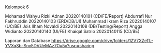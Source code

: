 Kelompok 6

Mohamad Wahyu Rizki Adnan 20220140101 (CD/FE/Report)
Abdurrafi Nur Fakhruddin 20220140103 (ERD/DB/UI)
Muhammad Ikram Riza 20220140107 (UC/BE)
Jois Ilham Novaldi 20220140108 (DB/Testing/Report)
Angga Widianto 20220140140 (UI/FE)
Khaiqal Satrio 20220140115 (CD/BE)

Laporan dan Database
https://drive.google.com/drive/folders/1ZV7XZeTL-YVXqSb-Sqv5DVUeMAz7Ou5x?usp=sharing
